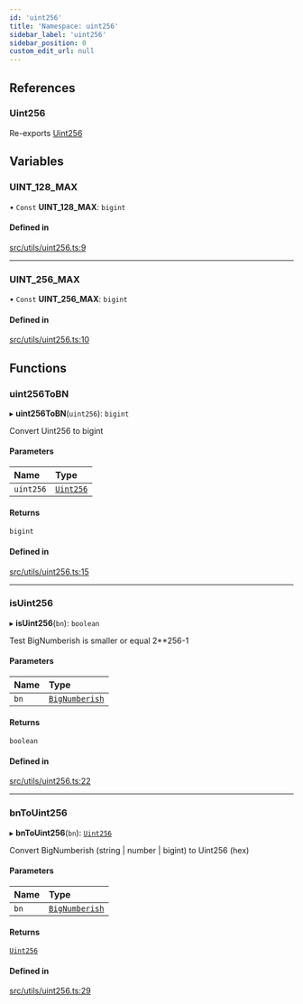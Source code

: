 ```yaml
---
id: 'uint256'
title: 'Namespace: uint256'
sidebar_label: 'uint256'
sidebar_position: 0
custom_edit_url: null
---
```


## References

### Uint256

Re-exports [Uint256](../interfaces/types.Uint256.md)

## Variables

### UINT_128_MAX

• `Const` **UINT_128_MAX**: `bigint`

#### Defined in

[src/utils/uint256.ts:9](https://github.com/starknet-io/starknet.js/blob/v5.24.2/src/utils/uint256.ts#L9)

---

### UINT_256_MAX

• `Const` **UINT_256_MAX**: `bigint`

#### Defined in

[src/utils/uint256.ts:10](https://github.com/starknet-io/starknet.js/blob/v5.24.2/src/utils/uint256.ts#L10)

## Functions

### uint256ToBN

▸ **uint256ToBN**(`uint256`): `bigint`

Convert Uint256 to bigint

#### Parameters

| Name      | Type                                        |
| :-------- | :------------------------------------------ |
| `uint256` | [`Uint256`](../interfaces/types.Uint256.md) |

#### Returns

`bigint`

#### Defined in

[src/utils/uint256.ts:15](https://github.com/starknet-io/starknet.js/blob/v5.24.2/src/utils/uint256.ts#L15)

---

### isUint256

▸ **isUint256**(`bn`): `boolean`

Test BigNumberish is smaller or equal 2\*\*256-1

#### Parameters

| Name | Type                                    |
| :--- | :-------------------------------------- |
| `bn` | [`BigNumberish`](types.md#bignumberish) |

#### Returns

`boolean`

#### Defined in

[src/utils/uint256.ts:22](https://github.com/starknet-io/starknet.js/blob/v5.24.2/src/utils/uint256.ts#L22)

---

### bnToUint256

▸ **bnToUint256**(`bn`): [`Uint256`](../interfaces/types.Uint256.md)

Convert BigNumberish (string | number | bigint) to Uint256 (hex)

#### Parameters

| Name | Type                                    |
| :--- | :-------------------------------------- |
| `bn` | [`BigNumberish`](types.md#bignumberish) |

#### Returns

[`Uint256`](../interfaces/types.Uint256.md)

#### Defined in

[src/utils/uint256.ts:29](https://github.com/starknet-io/starknet.js/blob/v5.24.2/src/utils/uint256.ts#L29)

